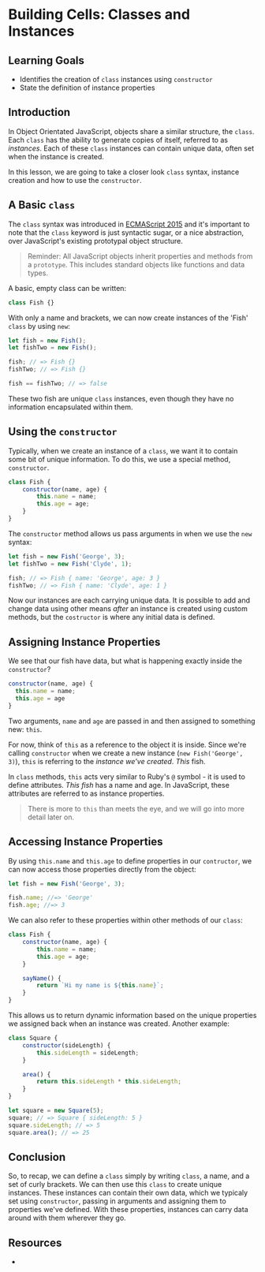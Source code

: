 # Building Cells: Classes and Instances

## Learning Goals

- Identifies the creation of `class` instances using `constructor`
- State the definition of instance properties

## Introduction

In Object Orientated JavaScript, objects share a similar structure, the `class`.
Each `class` has the ability to generate copies of itself, referred to as
_instances_. Each of these `class` instances can contain unique data, often
set when the instance is created.

In this lesson, we are going to take a closer look `class` syntax, instance
creation and how to use the `constructor`.

## A Basic `class`

The `class` syntax was introduced in [ECMAScript 2015][ecma] and it's important
to note that the `class` keyword is just syntactic sugar, or a nice abstraction,
over JavaScript's existing prototypal object structure.

> Reminder: All JavaScript objects inherit properties and methods from a
> `prototype`. This includes standard objects like functions and data types.

A basic, empty class can be written:

```js
class Fish {}
```

With only a name and brackets, we can now create instances of the 'Fish' `class`
by using `new`:

```js
let fish = new Fish();
let fishTwo = new Fish();

fish; // => Fish {}
fishTwo; // => Fish {}

fish == fishTwo; // => false
```

These two fish are unique `class` instances, even though they have no
information encapsulated within them.

## Using the `constructor`

Typically, when we create an instance of a `class`, we want it to contain some
bit of unique information. To do this, we use a special method, `constructor`.

```js
class Fish {
	constructor(name, age) {
		this.name = name;
		this.age = age;
	}
}
```

The `constructor` method allows us pass arguments in when we use the `new`
syntax:

```js
let fish = new Fish('George', 3);
let fishTwo = new Fish('Clyde', 1);

fish; // => Fish { name: 'George', age: 3 }
fishTwo; // => Fish { name: 'Clyde', age: 1 }
```

Now our instances are each carrying unique data. It is possible to add and
change data using other means _after_ an instance is created using custom
methods, but the `costructor` is where any initial data is defined.

## Assigning Instance Properties

We see that our fish have data, but what is happening exactly inside the
`constructor`?

```js
constructor(name, age) {
  this.name = name;
  this.age = age
}
```

Two arguments, `name` and `age` are passed in and then assigned to something
new: `this`.

For now, think of `this` as a reference to the object it is inside. Since we're
calling `constructor` when we create a new instance (`new Fish('George', 3)`),
`this` is referring to the _instance we've created_. _This_ fish.

In `class` methods, `this` acts very similar to Ruby's `@` symbol - it is used
to define attributes. _This fish_ has a name and age. In JavaScript, these
attributes are referred to as instance properties.

> There is more to `this` than meets the eye, and we will go into more detail
> later on.

## Accessing Instance Properties

By using `this.name` and `this.age` to define properties in our `contructor`, we
can now access those properties directly from the object:

```js
let fish = new Fish('George', 3);

fish.name; //=> 'George'
fish.age; //=> 3
```

We can also refer to these properties within other methods of our `class`:

```js
class Fish {
	constructor(name, age) {
		this.name = name;
		this.age = age;
	}

	sayName() {
		return `Hi my name is ${this.name}`;
	}
}
```

This allows us to return dynamic information based on the unique properties
we assigned back when an instance was created. Another example:

```js
class Square {
	constructor(sideLength) {
		this.sideLength = sideLength;
	}

	area() {
		return this.sideLength * this.sideLength;
	}
}

let square = new Square(5);
square; // => Square { sideLength: 5 }
square.sideLength; // => 5
square.area(); // => 25
```

## Conclusion

So, to recap, we can define a `class` simply by writing `class`, a name, and a
set of curly brackets. We can then use this `class` to create unique instances.
These instances can contain their own data, which we typicaly set using
`constructor`, passing in arguments and assigning them to properties we've
defined. With these properties, instances can carry data around with them
wherever they go.

## Resources

- [Classes]: https://developer.mozilla.org/en-US/docs/Web/JavaScript/Reference/Classes

[ecma]: https://www.w3schools.com/js/js_es6.asp
